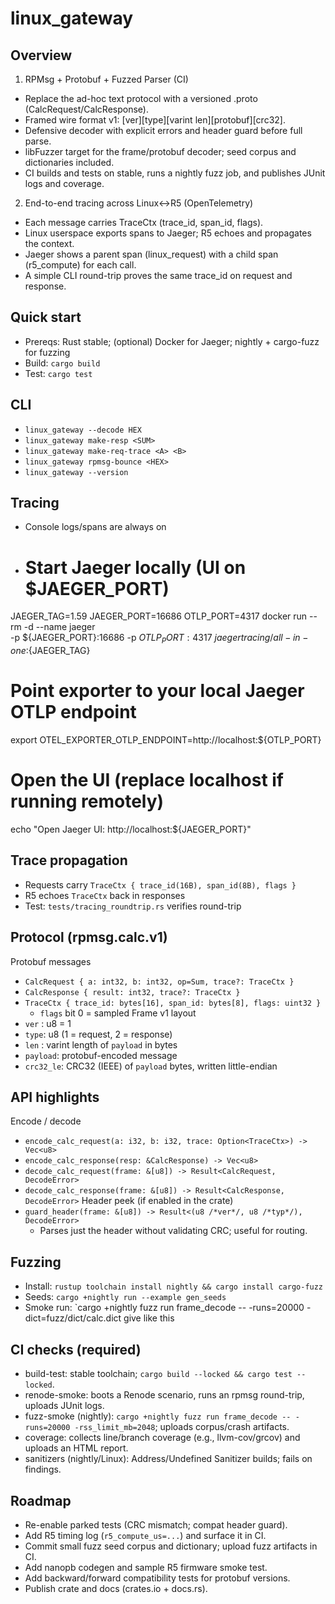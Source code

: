 # linux_gateway

## Overview
1) RPMsg + Protobuf + Fuzzed Parser (CI)
- Replace the ad-hoc text protocol with a versioned .proto (CalcRequest/CalcResponse).
- Framed wire format v1: [ver][type][varint len][protobuf][crc32].
- Defensive decoder with explicit errors and header guard before full parse.
- libFuzzer target for the frame/protobuf decoder; seed corpus and dictionaries included.
- CI builds and tests on stable, runs a nightly fuzz job, and publishes JUnit logs and coverage.
2) End-to-end tracing across Linux↔R5 (OpenTelemetry)
- Each message carries TraceCtx (trace_id, span_id, flags).
- Linux userspace exports spans to Jaeger; R5 echoes and propagates the context.
- Jaeger shows a parent span (linux_request) with a child span (r5_compute) for each call.
- A simple CLI round-trip proves the same trace_id on request and response.

## Quick start
- Prereqs: Rust stable; (optional) Docker for Jaeger; nightly + cargo-fuzz for fuzzing
- Build: `cargo build`
- Test: `cargo test`

## CLI
- `linux_gateway --decode HEX`
- `linux_gateway make-resp <SUM>`
- `linux_gateway make-req-trace <A> <B>`
- `linux_gateway rpmsg-bounce <HEX>`
- `linux_gateway --version`

## Tracing
- Console logs/spans are always on
- # Start Jaeger locally (UI on $JAEGER_PORT)
JAEGER_TAG=1.59
JAEGER_PORT=16686
OTLP_PORT=4317
docker run --rm -d --name jaeger \
  -p ${JAEGER_PORT}:16686 -p ${OTLP_PORT}:4317 \
  jaegertracing/all-in-one:${JAEGER_TAG}
# Point exporter to your local Jaeger OTLP endpoint
export OTEL_EXPORTER_OTLP_ENDPOINT=http://localhost:${OTLP_PORT}
# Open the UI (replace localhost if running remotely)
echo "Open Jaeger UI: http://localhost:${JAEGER_PORT}"
## Trace propagation
- Requests carry `TraceCtx { trace_id(16B), span_id(8B), flags }`
- R5 echoes `TraceCtx` back in responses
- Test: `tests/tracing_roundtrip.rs` verifies round-trip

## Protocol (rpmsg.calc.v1)
Protobuf messages
- `CalcRequest { a: int32, b: int32, op=Sum, trace?: TraceCtx }`
- `CalcResponse { result: int32, trace?: TraceCtx }`
- `TraceCtx { trace_id: bytes[16], span_id: bytes[8], flags: uint32 }`
  - `flags` bit 0 = sampled
Frame v1 layout
- `ver` : u8 = 1
- `type`: u8  (1 = request, 2 = response)
- `len` : varint length of `payload` in bytes
- `payload`: protobuf-encoded message
- `crc32_le`: CRC32 (IEEE) of `payload` bytes, written little-endian

## API highlights
Encode / decode
- `encode_calc_request(a: i32, b: i32, trace: Option<TraceCtx>) -> Vec<u8>`
- `encode_calc_response(resp: &CalcResponse) -> Vec<u8>`
- `decode_calc_request(frame: &[u8]) -> Result<CalcRequest, DecodeError>`
- `decode_calc_response(frame: &[u8]) -> Result<CalcResponse, DecodeError>`
Header peek (if enabled in the crate)
- `guard_header(frame: &[u8]) -> Result<(u8 /*ver*/, u8 /*typ*/), DecodeError>`
  - Parses just the header without validating CRC; useful for routing.

## Fuzzing
- Install: `rustup toolchain install nightly && cargo install cargo-fuzz`
- Seeds: `cargo +nightly run --example gen_seeds`
- Smoke run: `cargo +nightly fuzz run frame_decode -- -runs=20000 -dict=fuzz/dict/calc.dict give like this
  
## CI checks (required)
- build-test: stable toolchain; `cargo build --locked && cargo test --locked`.
- renode-smoke: boots a Renode scenario, runs an rpmsg round-trip, uploads JUnit logs.
- fuzz-smoke (nightly): `cargo +nightly fuzz run frame_decode -- -runs=20000 -rss_limit_mb=2048`; uploads corpus/crash artifacts.
- coverage: collects line/branch coverage (e.g., llvm-cov/grcov) and uploads an HTML report.
- sanitizers (nightly/Linux): Address/Undefined Sanitizer builds; fails on findings.

## Roadmap
- Re-enable parked tests (CRC mismatch; compat header guard).
- Add R5 timing log (`r5_compute_us=...`) and surface it in CI.
- Commit small fuzz seed corpus and dictionary; upload fuzz artifacts in CI.
- Add nanopb codegen and sample R5 firmware smoke test.
- Add backward/forward compatibility tests for protobuf versions.
- Publish crate and docs (crates.io + docs.rs).


